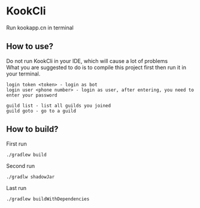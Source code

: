 # KookCli
Run kookapp.cn in terminal

## How to use?
Do not run KookCli in your IDE, which will cause a lot of problems\
What you are suggested to do is to compile this project first then run it in your terminal.

```shell
login token <token> - login as bot
login user <phone number> - login as user, after entering, you need to enter your password
```
```shell
guild list - list all guilds you joined
guild goto - go to a guild
```
## How to build?
First run
```shell
./gradlew build
```
Second run
```shell
./gradlw shadowJar
```
Last run
```shell
./gradlew buildWithDependencies
```